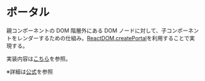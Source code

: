 # ポータル

親コンポーネントの DOM 階層外にある DOM ノードに対して、子コンポーネントをレンダーするための仕組み。[ReactDOM.createPortal](https://ja.reactjs.org/docs/react-dom.html#createportal)を利用することで実現する。

実装内容は[こちら](./../sandbox/src/pages/portal/)を参照。

※詳細は[公式](https://ja.reactjs.org/docs/portals.html)を参照
